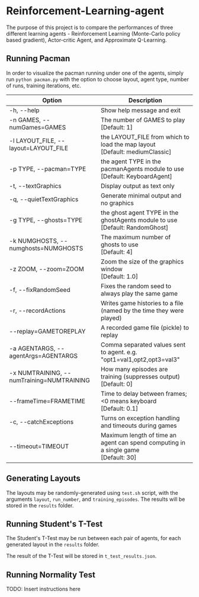 # Reinforcement-Learning-agent
The purpose of this project is to compare the performances of three different learning agents - Reinforcement Learning (Monte-Carlo policy based gradient), Actor-critic Agent, and Approximate Q-Learning.

## Running Pacman

In order to visualize the pacman running under one of the agents, simply run `python pacman.py` with the option to choose layout, agent type, number of runs, training iterations, etc.

|Option|Description|
|-|-|
| -h, --help | Show help message and exit |
| -n GAMES, --numGames=GAMES | The number of GAMES to play [Default: 1] |
|-l LAYOUT_FILE, --layout=LAYOUT_FILE|the LAYOUT_FILE from which to load the map layout<br>[Default: mediumClassic]|
|-p TYPE, --pacman=TYPE|the agent TYPE in the pacmanAgents module to use<br>[Default: KeyboardAgent]|
|-t, --textGraphics|Display output as text only|
|-q, --quietTextGraphics|Generate minimal output and no graphics|
|-g TYPE, --ghosts=TYPE|the ghost agent TYPE in the ghostAgents module to use<br>[Default: RandomGhost]|
|-k NUMGHOSTS, --numghosts=NUMGHOSTS|The maximum number of ghosts to use<br>[Default: 4]|
|-z ZOOM, --zoom=ZOOM|Zoom the size of the graphics window<br>[Default: 1.0]|
|-f, --fixRandomSeed|Fixes the random seed to always play the same game|
|-r, --recordActions|Writes game histories to a file (named by the time they were played)|
|--replay=GAMETOREPLAY|A recorded game file (pickle) to replay|
|-a AGENTARGS, --agentArgs=AGENTARGS|Comma separated values sent to agent. e.g. "opt1=val1,opt2,opt3=val3"|
|-x NUMTRAINING, --numTraining=NUMTRAINING|How many episodes are training (suppresses output)<br>[Default: 0]|
|--frameTime=FRAMETIME|Time to delay between frames; <0 means keyboard<br>[Default: 0.1]|
|-c, --catchExceptions|Turns on exception handling and timeouts during games|
|--timeout=TIMEOUT|Maximum length of time an agent can spend computing in a single game<br>[Default: 30]|

## Generating Layouts

The layouts may be randomly-generated using `test.sh` script, with the arguments `layout`, `run_number`, and `training_episodes`. The results will be stored in the `results` folder.

## Running Student's T-Test

The Student's T-Test may be run between each pair of agents, for each generated layout in the `results` folder.

The result of the T-Test will be stored in `t_test_results.json`.

## Running Normality Test

TODO: Insert instructions here
